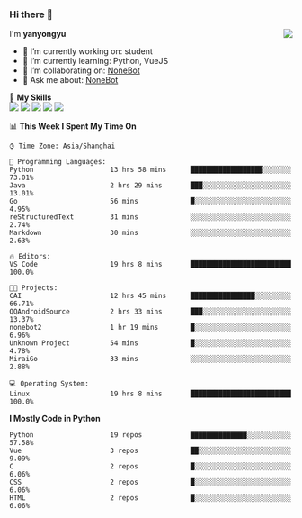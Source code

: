 ### Hi there 👋

<a href="#">
  <img align="right" src="https://github-readme-stats.vercel.app/api?username=yanyongyu&count_private=true&show_icons=true&bg_color=15,f2f7fd,E0EAFC" />
</a>

I'm **yanyongyu**

- 🔭 I’m currently working on: student
- 🌱 I’m currently learning: Python, VueJS
- 👯 I’m collaborating on: [NoneBot](https://github.com/nonebot)
- 💬 Ask me about: [NoneBot](https://github.com/nonebot)

🌟 **My Skills**  
![](https://img.shields.io/badge/-Python-3e74a2?style=flat-square&logo=Python&logoColor=fff)
![](https://img.shields.io/badge/-Vue-4fc08d?style=flat-square&logo=Vue.js&logoColor=fff)
![](https://img.shields.io/badge/-Node.js-339933?style=flat-square&logo=Node.js&logoColor=fff)
![](https://img.shields.io/badge/-Docker-2496ED?style=flat-square&logo=Docker&logoColor=fff)
![](https://img.shields.io/badge/-Linux-000000?style=flat-square&logo=Linux&logoColor=fff)

<!--START_SECTION:waka-->
📊 **This Week I Spent My Time On** 

```text
⌚︎ Time Zone: Asia/Shanghai

💬 Programming Languages: 
Python                   13 hrs 58 mins      ██████████████████░░░░░░░   73.01% 
Java                     2 hrs 29 mins       ███░░░░░░░░░░░░░░░░░░░░░░   13.01% 
Go                       56 mins             █░░░░░░░░░░░░░░░░░░░░░░░░   4.95% 
reStructuredText         31 mins             ░░░░░░░░░░░░░░░░░░░░░░░░░   2.74% 
Markdown                 30 mins             ░░░░░░░░░░░░░░░░░░░░░░░░░   2.63%

🔥 Editors: 
VS Code                  19 hrs 8 mins       █████████████████████████   100.0%

🐱‍💻 Projects: 
CAI                      12 hrs 45 mins      ████████████████░░░░░░░░░   66.71% 
QQAndroidSource          2 hrs 33 mins       ███░░░░░░░░░░░░░░░░░░░░░░   13.37% 
nonebot2                 1 hr 19 mins        █░░░░░░░░░░░░░░░░░░░░░░░░   6.96% 
Unknown Project          54 mins             █░░░░░░░░░░░░░░░░░░░░░░░░   4.78% 
MiraiGo                  33 mins             ░░░░░░░░░░░░░░░░░░░░░░░░░   2.88%

💻 Operating System: 
Linux                    19 hrs 8 mins       █████████████████████████   100.0%

```

**I Mostly Code in Python** 

```text
Python                   19 repos            ██████████████░░░░░░░░░░░   57.58% 
Vue                      3 repos             ██░░░░░░░░░░░░░░░░░░░░░░░   9.09% 
C                        2 repos             █░░░░░░░░░░░░░░░░░░░░░░░░   6.06% 
CSS                      2 repos             █░░░░░░░░░░░░░░░░░░░░░░░░   6.06% 
HTML                     2 repos             █░░░░░░░░░░░░░░░░░░░░░░░░   6.06%

```



<!--END_SECTION:waka-->
